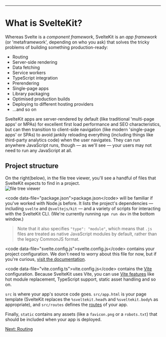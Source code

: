 ------
# **What is SvelteKit?**
Whereas Svelte is a _component framework_, SvelteKit is an _app framework_ (or 'metaframework', depending on who you ask) that solves the tricky problems of building something production-ready:
* Routing
* Server-side rendering
* Data fetching
* Service workers
* TypeScript integration
* Prerendering
* Single-page apps
* Library packaging
* Optimised production builds
* Deploying to different hosting providers
* ...and so on

SvelteKit apps are server-rendered by default (like traditional 'multi-page apps' or MPAs) for excellent first load performance and SEO characteristics, but can then transition to client-side navigation (like modern 'single-page apps' or SPAs) to avoid jankily reloading everything (including things like third-party analytics code) when the user navigates. They can run anywhere JavaScript runs, though — as we'll see — your users may not need to run any JavaScript at all.

## Project structure
On the right(below), in the file tree viewer, you'll see a handful of files that SvelteKit expects to find in a project.  
![file tree viewer](/image/file_tree_viewer.png)

&lt;code data-file="package.json"&gt;package.json&lt;/code&gt; will be familiar if you've worked with Node.js before. It lists the project's dependencies — including `svelte` and `@sveltejs/kit` — and a variety of scripts for interacting with the SvelteKit CLI. (We're currently running `npm run dev` in the bottom window.)
> Note that it also specifies `"type": "module"`, which means that `.js` files are treated as native JavaScript modules by default, rather than the legacy CommonJS format.

&lt;code data-file="svelte.config.js"&gt;svelte.config.js&lt;/code&gt; contains your project configuration. We don't need to worry about this file for now, but if you're curious, [visit the documentation](https://kit.svelte.dev/docs/configuration).

&lt;code data-file="vite.config.ts"&gt;vite.config.js&lt;/code&gt; contains the [Vite](https://vitejs.dev/) configuration. Because SvelteKit uses Vite, you can use [Vite features](https://vitejs.dev/guide/features.html) like hot module replacement, TypeScript support, static asset handling and so on.

`src` is where your app's source code goes. <code data-file="src/app.html">src/app.html</code> is your page template (SvelteKit replaces the `%sveltekit.head%` and `%sveltekit.body%` as appropriate), and `src/routes` defines the [routes](https://learn.svelte.dev/tutorial/pages) of your app.

Finally, `static` contains any assets (like a `favicon.png` or a `robots.txt`) that should be included when your app is deployed.

[Next: Routing](/part3/routing/about)
